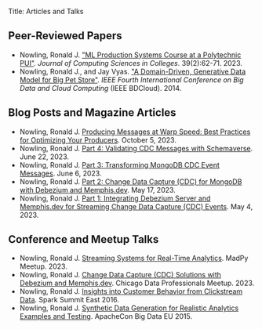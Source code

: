 Title: Articles and Talks

## Peer-Reviewed Papers

* Nowling, Ronald J. ["ML Production Systems Course at a Polytechnic PUI"](https://dl.acm.org/doi/10.5555/3636971.3636977). _Journal of Computing Sciences in Colleges_. 39(2):62-71. 2023.
* Nowling, Ronald J., and Jay Vyas. ["A Domain-Driven, Generative Data Model for Big Pet Store"](https://ieeexplore.ieee.org/abstract/document/7034765). _IEEE Fourth International Conference on Big Data and Cloud Computing_ (IEEE BDCloud). 2014.

## Blog Posts and Magazine Articles

* Nowling, Ronald J. [Producing Messages at Warp Speed: Best Practices for Optimizing Your Producers](https://medium.com/memphis-dev/memphis-dev-producing-messages-at-warp-speed-best-practices-for-optimizing-your-producers-e49c48404e50). October 5, 2023.
* Nowling, Ronald J. [Part 4: Validating CDC Messages with Schemaverse](https://medium.com/memphis-dev/memphis-dev-part-4-validating-cdc-messages-with-schemaverse-fd262013dfaa). June 22, 2023.
* Nowling, Ronald J. [Part 3: Transforming MongoDB CDC Event Messages](https://medium.com/memphis-dev/memphis-dev-part-3-transforming-mongodb-cdc-event-messages-487faffa7fd5). June 6, 2023.
* Nowling, Ronald J. [Part 2: Change Data Capture (CDC) for MongoDB with Debezium and Memphis.dev](https://medium.com/p/b7aa1ed81a2c). May 17, 2023.
* Nowling, Ronald J. [Part 1: Integrating Debezium Server and Memphis.dev for Streaming Change Data Capture (CDC) Events](https://medium.com/memphis-dev/memphis-dev-part-1-integrating-debezium-server-and-memphis-dev-3fc91d420024). May 4, 2023.

## Conference and Meetup Talks

* Nowling, Ronald J. [Streaming Systems for Real-Time Analytics](https://github.com/msoe-dise-project/slides-from-talks/blob/main/2023-08%20MadPy%20Meetup.pdf). MadPy Meetup. 2023.
* Nowling, Ronald J. [Change Data Capture (CDC) Solutions with Debezium and Memphis.dev](https://github.com/msoe-dise-project/slides-from-talks/blob/main/2023-07%20Chicago%20Data%20Professionals%20Meetup.pdf). Chicago Data Professionals Meetup. 2023.
* Nowling, Ronald J. [Insights into Customer Behavior from Clickstream Data](https://www.slideshare.net/SparkSummit/insights-into-customer-behavior-from-clickstream-data-by-ronald-nowling). Spark Summit East 2016.
* Nowling, Ronald J. [Synthetic Data Generation for Realistic Analytics Examples and Testing](http://events17.linuxfoundation.org/sites/events/files/slides/BigPetStore%20ET%20Tech%20Talk%203.pdf). ApacheCon Big Data EU 2015.
